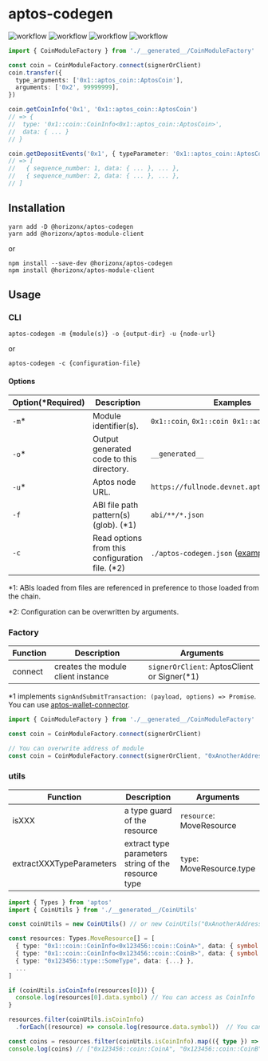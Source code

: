 # aptos-codegen

![workflow](https://gist.githubusercontent.com/horizonx-dev/0403f0d7cc7a5b7a02c6cd6d56546734/raw/3f8ebb1f2131828a878fb0ae2a416b3564f78f07/badge-statements.svg)
![workflow](https://gist.githubusercontent.com/horizonx-dev/0403f0d7cc7a5b7a02c6cd6d56546734/raw/e9dbd7c66f15425c69e0de58c68d33e3e288e759/badge-branches.svg)
![workflow](https://gist.githubusercontent.com/horizonx-dev/0403f0d7cc7a5b7a02c6cd6d56546734/raw/330a44e2c867f12bb9eabb1c60c9d1894c36acaf/badge-functions.svg)
![workflow](https://gist.githubusercontent.com/horizonx-dev/0403f0d7cc7a5b7a02c6cd6d56546734/raw/cbb01ce9164b8f28dd24ebc56094ad21ae0cce9d/badge-lines.svg)

```typescript
import { CoinModuleFactory } from './__generated__/CoinModuleFactory'

const coin = CoinModuleFactory.connect(signerOrClient)
coin.transfer({
  type_arguments: ['0x1::aptos_coin::AptosCoin'],
  arguments: ['0x2', 99999999],
})

coin.getCoinInfo('0x1', '0x1::aptos_coin::AptosCoin')
// => {
//  type: '0x1::coin::CoinInfo<0x1::aptos_coin::AptosCoin>',
//  data: { ... }
// }

coin.getDepositEvents('0x1', { typeParameter: '0x1::aptos_coin::AptosCoin' })
// => [
//   { sequence_number: 1, data: { ... }, ... },
//   { sequence_number: 2, data: { ... }, ... },
// ]
```

## Installation

```
yarn add -D @horizonx/aptos-codegen
yarn add @horizonx/aptos-module-client
```

or

```
npm install --save-dev @horizonx/aptos-codegen
npm install @horizonx/aptos-module-client
```

## Usage

### CLI

```
aptos-codegen -m {module(s)} -o {output-dir} -u {node-url}
```

or

```
aptos-codegen -c {configuration-file}
```

#### Options

| Option(\*Required) | Description                                      | Examples                                               |
| ------------------ | ------------------------------------------------ | ------------------------------------------------------ |
| `-m`\*             | Module identifier(s).                            | `0x1::coin`, `0x1::coin 0x1::account`                  |
| `-o`\*             | Output generated code to this directory.         | `__generated__`                                        |
| `-u`\*             | Aptos node URL.                                  | `https://fullnode.devnet.aptoslabs.com/v1`             |
| `-f`               | ABI file path pattern(s) (glob). (\*1)           | `abi/**/*.json`                                        |
| `-c`               | Read options from this configuration file. (\*2) | `./aptos-codegen.json` ([example](aptos-codegen.json)) |

\*1: ABIs loaded from files are referenced in preference to those loaded from the chain.

\*2: Configuration can be overwritten by arguments.

### Factory

| Function | Description                        | Arguments                                    |
| -------- | ---------------------------------- | -------------------------------------------- |
| connect  | creates the module client instance | `signerOrClient`: AptosClient or Signer(\*1) |

\*1 implements `signAndSubmitTransaction: (payload, options) => Promise`. \
You can use [aptos-wallet-connector](https://github.com/horizonx-tech/aptos-wallet-connector).

```typescript
import { CoinModuleFactory } from './__generated__/CoinModuleFactory'

const coin = CoinModuleFactory.connect(signerOrClient)

// You can overwrite address of module
const coin = CoinModuleFactory.connect(signerOrClient, "0xAnotherAddress")
```

### utils

| Function                 | Description                                         | Arguments                 |
| ------------------------ | --------------------------------------------------- | ------------------------- |
| isXXX                    | a type guard of the resource                        | `resource`: MoveResource  |
| extractXXXTypeParameters | extract type parameters string of the resource type | `type`: MoveResource.type |


```typescript
import { Types } from 'aptos'
import { CoinUtils } from './__generated__/CoinUtils'

const coinUtils = new CoinUtils() // or new CoinUtils("0xAnotherAddress")

const resources: Types.MoveResource[] = [
  { type: "0x1::coin::CoinInfo<0x123456::coin::CoinA>", data: { symbol: "CoinA", ...} },
  { type: "0x1::coin::CoinInfo<0x123456::coin::CoinB>", data: { symbol: "CoinB", ...} },
  { type: "0x123456::type::SomeType", data: {...} },
  ...
]

if (coinUtils.isCoinInfo(resources[0])) {
  console.log(resources[0].data.symbol) // You can access as CoinInfo
}

resources.filter(coinUtils.isCoinInfo)
  .forEach((resource) => console.log(resource.data.symbol))  // You can access as CoinInfo

const coins = resources.filter(coinUtils.isCoinInfo).map(({ type }) => coinUtils.extractCoinInfoTypeParameters(type))
console.log(coins) // ["0x123456::coin::CoinA", "0x123456::coin::CoinB"]
```
